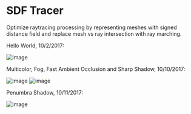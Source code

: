 # SDF Tracer

Optimize raytracing processing by representing meshes with signed distance field and replace mesh vs ray intersection with ray marching.

Hello World, 10/2/2017:

![image](https://user-images.githubusercontent.com/16845654/31110981-9f9f143e-a7bf-11e7-9784-8bdac133c1f4.png)

Multicolor, Fog, Fast Ambient Occlusion and Sharp Shadow, 10/10/2017:

![image](https://user-images.githubusercontent.com/16845654/31481920-9cb036b4-aeda-11e7-902f-83e23953b638.png)
![image](https://user-images.githubusercontent.com/16845654/31523496-c055a73c-af68-11e7-8efd-bcc900375313.png)

Penumbra Shadow, 10/11/2017:

![image](https://user-images.githubusercontent.com/16845654/31523733-303244b0-af6a-11e7-8fce-db453357b29c.png)
